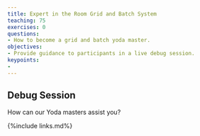```yaml
---
title: Expert in the Room Grid and Batch System
teaching: 75
exercises: 0
questions:
- How to become a grid and batch yoda master.
objectives:  
- Provide guidance to participants in a live debug session.
keypoints: 
- 
---
```


## Debug Session

How can our Yoda masters assist you?

{%include links.md%} 
